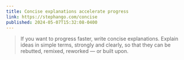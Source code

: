 ```yaml
---
title: Concise explanations accelerate progress
link: https://stephango.com/concise
published: 2024-05-07T15:32:08-0400
---
```


> If you want to progress faster, write concise explanations. Explain ideas in simple terms, strongly and clearly, so that they can be rebutted, remixed, reworked — or built upon.
